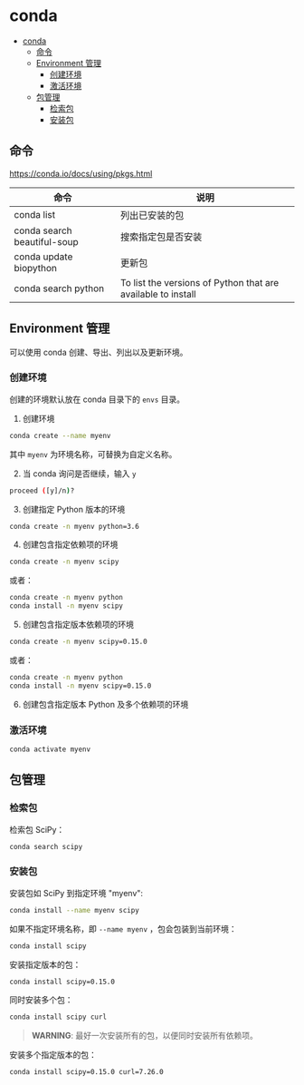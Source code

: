 # conda

- [conda](#conda)
  - [命令](#命令)
  - [Environment 管理](#environment-管理)
    - [创建环境](#创建环境)
    - [激活环境](#激活环境)
  - [包管理](#包管理)
    - [检索包](#检索包)
    - [安装包](#安装包)

## 命令

https://conda.io/docs/using/pkgs.html

|命令|说明|
|---|---|
|conda list|列出已安装的包|
|conda search beautiful-soup|搜索指定包是否安装|
|conda update biopython|更新包|
|conda search python|To list the versions of Python that are available to install|

## Environment 管理

可以使用 conda 创建、导出、列出以及更新环境。

### 创建环境

创建的环境默认放在 conda 目录下的 `envs` 目录。

1. 创建环境

```bash
conda create --name myenv
```

其中 `myenv` 为环境名称，可替换为自定义名称。

2. 当 conda 询问是否继续，输入 `y`

```bash
proceed ([y]/n)?
```

3. 创建指定 Python 版本的环境

```bash
conda create -n myenv python=3.6
```

4. 创建包含指定依赖项的环境

```bash
conda create -n myenv scipy
```

或者：

```bash
conda create -n myenv python
conda install -n myenv scipy
```

5. 创建包含指定版本依赖项的环境

```bash
conda create -n myenv scipy=0.15.0
```

或者：

```bash
conda create -n myenv python
conda install -n myenv scipy=0.15.0
```

6. 创建包含指定版本 Python 及多个依赖项的环境

### 激活环境

```bash
conda activate myenv
```

## 包管理

### 检索包

检索包 SciPy：

```bash
conda search scipy
```

### 安装包

安装包如 SciPy 到指定环境 "myenv":

```bash
conda install --name myenv scipy
```

如果不指定环境名称，即 `--name myenv` ，包会包装到当前环境：

```bash
conda install scipy

```

安装指定版本的包：

```bash
conda install scipy=0.15.0
```

同时安装多个包：

```bash
conda install scipy curl
```

> **WARNING**:  最好一次安装所有的包，以便同时安装所有依赖项。

安装多个指定版本的包：

```bash
conda install scipy=0.15.0 curl=7.26.0
```
